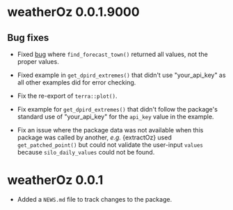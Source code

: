 # weatherOz 0.0.1.9000

## Bug fixes

* Fixed [bug](https://github.com/DPIRD-FSI/weatherOz/issues/35) where `find_forecast_town()` returned all values, not the proper values.

* Fixed example in `get_dpird_extremes()` that didn't use "your_api_key" as all other examples did for error checking.

* Fix the re-export of `terra::plot()`.

* Fix example for `get_dpird_extremes()` that didn't follow the package's standard use of "your_api_key" for the `api_key` value in the example.

* Fix an issue where the package data was not available when this package was called by another, _e.g._ {extractOz} used `get_patched_point()` but could not validate the user-input `values` because `silo_daily_values` could not be found.

# weatherOz 0.0.1

* Added a `NEWS.md` file to track changes to the package.
